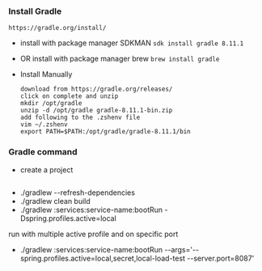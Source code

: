 ### Install Gradle 
```
https://gradle.org/install/
```

-  install with package manager SDKMAN
  ``` sdk install gradle 8.11.1 ```
  
- OR install with package manager brew
  ``` brew install gradle ```

- Install Manually
  ```
  download from https://gradle.org/releases/
  click on complete and unzip
  mkdir /opt/gradle
  unzip -d /opt/gradle gradle-8.11.1-bin.zip
  add following to the .zshenv file
  vim ~/.zshenv
  export PATH=$PATH:/opt/gradle/gradle-8.11.1/bin
  ```

### Gradle command
- create a project
  ```
  ```
- ./gradlew --refresh-dependencies
- ./gradlew clean build
- ./gradlew :services:service-name:bootRun -Dspring.profiles.active=local

run with multiple active profile and on specific port
- ./gradlew :services:service-name:bootRun --args='--spring.profiles.active=local,secret,local-load-test  --server.port=8087'
